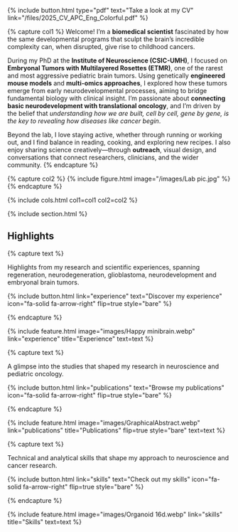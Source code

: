---
---

{%
  include button.html
  type="pdf"
  text="Take a look at my CV"
  link="/files/2025_CV_APC_Eng_Colorful.pdf"
%}

{% capture col1 %}
Welcome! I’m a **biomedical scientist** fascinated by how the same developmental programs that sculpt the brain’s incredible complexity can, when disrupted, give rise to childhood cancers.

During my PhD at the **Institute of Neuroscience (CSIC-UMH)**, I focused on **Embryonal Tumors with Multilayered Rosettes (ETMR)**, one of the rarest and most aggressive pediatric brain tumors. Using genetically **engineered mouse models** and **multi-omics approaches**, I explored how these tumors emerge from early neurodevelopmental processes, aiming to bridge fundamental biology with clinical insight. I’m passionate about **connecting basic neurodevelopment with translational oncology**, and I’m driven by the belief that *understanding how we are built, cell by cell, gene by gene, is the key to revealing how diseases like cancer begin*. 

Beyond the lab, I love staying active, whether through running or working out, and I find balance in reading, cooking, and exploring new recipes. I also enjoy sharing science creatively—through **outreach**, visual design, and conversations that connect researchers, clinicians, and the wider community.
{% endcapture %}

{% capture col2 %}
{% include figure.html image="/images/Lab pic.jpg" %}
{% endcapture %}

{% include cols.html col1=col1 col2=col2 %}

{% include section.html %}

## Highlights

{% capture text %}

Highlights from my research and scientific experiences, spanning regeneration, neurodegeneration, glioblastoma, neurodevelopment and embryonal brain tumors.

{%
  include button.html
  link="experience"
  text="Discover my experience"
  icon="fa-solid fa-arrow-right"
  flip=true
  style="bare"
%}

{% endcapture %}

{%
  include feature.html
  image="images/Happy minibrain.webp"
  link="experience"
  title="Experience"
  text=text
%}

{% capture text %}

A glimpse into the studies that shaped my research in neuroscience and pediatric oncology.

{%
  include button.html
  link="publications"
  text="Browse my publications"
  icon="fa-solid fa-arrow-right"
  flip=true
  style="bare"
%}

{% endcapture %}

{%
  include feature.html
  image="images/GraphicalAbstract.webp"
  link="publications"
  title="Publications"
  flip=true
  style="bare"
  text=text
%}

{% capture text %}

Technical and analytical skills that shape my approach to neuroscience and cancer research.

{%
  include button.html
  link="skills"
  text="Check out my skills"
  icon="fa-solid fa-arrow-right"
  flip=true
  style="bare"
%}

{% endcapture %}

{%
  include feature.html
  image="images/Organoid 16d.webp"
  link="skills"
  title="Skills"
  text=text
%}
